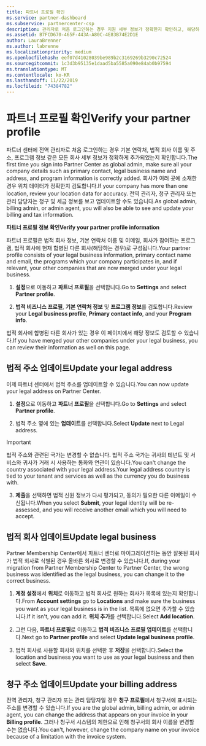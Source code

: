```yaml
---
title: 파트너 프로필 확인
ms.service: partner-dashboard
ms.subservice: partnercenter-csp
description: 관리자로 처음 로그인하는 경우 지원 세부 정보가 정확한지 확인하고, 해당하는 경우 면세 정보를 제출하고, 프로필의 연락처 정보를 검토합니다.
ms.assetid: B7FCD670-465F-443A-A80C-4E83B74E2D1E
author: LauraBrenner
ms.author: labrenne
ms.localizationpriority: medium
ms.openlocfilehash: eef07d41028039be989b2c3169269b3290c72524
ms.sourcegitcommit: 1c3d3b95135e1daad5ba5585a090e84ab0b97594
ms.translationtype: MT
ms.contentlocale: ko-KR
ms.lasthandoff: 11/22/2019
ms.locfileid: "74384782"
---
```

# <a name="verify-your-partner-profile"></a><span data-ttu-id="9c7f3-103">파트너 프로필 확인</span><span class="sxs-lookup"><span data-stu-id="9c7f3-103">Verify your partner profile</span></span>

<span data-ttu-id="9c7f3-104">파트너 센터에 전역 관리자로 처음 로그인하는 경우 기본 연락처, 법적 회사 이름 및 주소, 프로그램 정보 같은 모든 회사 세부 정보가 정확하게 추가되었는지 확인합니다.</span><span class="sxs-lookup"><span data-stu-id="9c7f3-104">The first time you sign into Partner Center as  global admin, make sure all your company details such as primary contact, legal business name and address, and program information is correctly added.</span></span> <span data-ttu-id="9c7f3-105">회사가 여러 곳에 소재한 경우 위치 데이터가 정확한지 검토합니다.</span><span class="sxs-lookup"><span data-stu-id="9c7f3-105">If your company has more than one location, review your location data for accuracy.</span></span> <span data-ttu-id="9c7f3-106">전역 관리자, 청구 관리자 또는 관리 담당자는 청구 및 세금 정보를 보고 업데이트할 수도 있습니다.</span><span class="sxs-lookup"><span data-stu-id="9c7f3-106">As global admin, billing admin, or admin agent, you will also be able to see and update your billing and tax information.</span></span> 

<span data-ttu-id="9c7f3-107">**파트너 프로필 정보 확인**</span><span class="sxs-lookup"><span data-stu-id="9c7f3-107">**Verify your partner profile information**</span></span>

<span data-ttu-id="9c7f3-108">파트너 프로필은 법적 회사 정보, 기본 연락처 이름 및 이메일, 회사가 참여하는 프로그램, 법적 회사에 현재 합병된 다른 회사(해당하는 경우)로 구성됩니다.</span><span class="sxs-lookup"><span data-stu-id="9c7f3-108">Your partner profile consists of your legal business information, primary contact name and email, the programs which your company participates in, and if relevant, your other companies that are now merged under your legal business.</span></span>

1.  <span data-ttu-id="9c7f3-109">**설정**으로 이동하고 **파트너 프로필**을 선택합니다.</span><span class="sxs-lookup"><span data-stu-id="9c7f3-109">Go to **Settings** and select **Partner profile**.</span></span>

2.  <span data-ttu-id="9c7f3-110">**법적 비즈니스 프로필**, **기본 연락처 정보** 및 **프로그램 정보**를 검토합니다.</span><span class="sxs-lookup"><span data-stu-id="9c7f3-110">Review your **Legal business profile**, **Primary contact info**, and your **Program info**.</span></span>

<span data-ttu-id="9c7f3-111">법적 회사에 합병된 다른 회사가 있는 경우 이 페이지에서 해당 정보도 검토할 수 있습니다.</span><span class="sxs-lookup"><span data-stu-id="9c7f3-111">If you have merged your other companies under your legal business, you can review their information as well on this page.</span></span>

## <a name="update-your-legal-address"></a><span data-ttu-id="9c7f3-112">법적 주소 업데이트</span><span class="sxs-lookup"><span data-stu-id="9c7f3-112">Update your legal address</span></span>

<span data-ttu-id="9c7f3-113">이제 파트너 센터에서 법적 주소를 업데이트할 수 있습니다.</span><span class="sxs-lookup"><span data-stu-id="9c7f3-113">You can now update your legal address on Partner Center.</span></span>

1. <span data-ttu-id="9c7f3-114">**설정**으로 이동하고 **파트너 프로필**을 선택합니다.</span><span class="sxs-lookup"><span data-stu-id="9c7f3-114">Go to **Settings** and select **Partner profile**.</span></span> 

2. <span data-ttu-id="9c7f3-115">법적 주소 옆에 있는 **업데이트**를 선택합니다.</span><span class="sxs-lookup"><span data-stu-id="9c7f3-115">Select **Update** next to Legal address.</span></span> 

>[!Important]
><span data-ttu-id="9c7f3-116">법적 주소와 관련된 국가는 변경할 수 없습니다. 법적 주소 국가는 귀사의 테넌트 및 서비스와 귀사가 거래 시 사용하는 통화와 연관이 있습니다.</span><span class="sxs-lookup"><span data-stu-id="9c7f3-116">You can't change the country associated with your legal address.Your legal address country is tied to your tenant and services as well as the currency you do business with.</span></span> 

3. <span data-ttu-id="9c7f3-117">**제출**을 선택하면 법적 신원 정보가 다시 평가되고, 동의가 필요한 다른 이메일이 수신됩니다.</span><span class="sxs-lookup"><span data-stu-id="9c7f3-117">When you select **Submit**, your legal identity will be re-assessed, and you will receive another email which you will need to accept.</span></span>

## <a name="update-legal-business"></a><span data-ttu-id="9c7f3-118">법적 회사 업데이트</span><span class="sxs-lookup"><span data-stu-id="9c7f3-118">Update legal business</span></span>

<span data-ttu-id="9c7f3-119">Partner Membership Center에서 파트너 센터로 마이그레이션하는 동안 잘못된 회사가 법적 회사로 식별된 경우 올바른 회사로 변경할 수 있습니다.</span><span class="sxs-lookup"><span data-stu-id="9c7f3-119">If, during your migration from Partner Membership Center to Partner Center, the wrong business was identified as the legal business, you can change it to the correct business.</span></span>

1. <span data-ttu-id="9c7f3-120">**계정 설정**에서 **위치**로 이동하고 법적 회사로 원하는 회사가 목록에 있는지 확인합니다.</span><span class="sxs-lookup"><span data-stu-id="9c7f3-120">From **Account settings** go to **Locations** and make sure the business you want as your legal business is in the list.</span></span> <span data-ttu-id="9c7f3-121">목록에 없으면 추가할 수 있습니다.</span><span class="sxs-lookup"><span data-stu-id="9c7f3-121">If it isn't, you can add it.</span></span> <span data-ttu-id="9c7f3-122">**위치 추가**를 선택합니다.</span><span class="sxs-lookup"><span data-stu-id="9c7f3-122">Select **Add location**.</span></span>

2.  <span data-ttu-id="9c7f3-123">그런 다음, **파트너 프로필**로 이동하고 **법적 비즈니스 프로필 업데이트**를 선택합니다.</span><span class="sxs-lookup"><span data-stu-id="9c7f3-123">Next go to **Partner profile** and select **Update legal business profile**.</span></span>

3.  <span data-ttu-id="9c7f3-124">법적 회사로 사용할 회사와 위치를 선택한 후 **저장**을 선택합니다.</span><span class="sxs-lookup"><span data-stu-id="9c7f3-124">Select the location and business you want to use as your legal business and then select **Save**.</span></span>

## <a name="update-your-billing-address"></a><span data-ttu-id="9c7f3-125">청구 주소 업데이트</span><span class="sxs-lookup"><span data-stu-id="9c7f3-125">Update your billing address</span></span>

<span data-ttu-id="9c7f3-126">전역 관리자, 청구 관리자 또는 관리 담당자일 경우 **청구 프로필**에서 청구서에 표시되는 주소를 변경할 수 있습니다.</span><span class="sxs-lookup"><span data-stu-id="9c7f3-126">If you are the global admin, billing admin, or admin agent, you can change the address that appears on your invoice in your **Billing profile**.</span></span> <span data-ttu-id="9c7f3-127">그러나 청구서 시스템의 제한으로 인해 청구서의 회사 이름을 변경할 수는 없습니다.</span><span class="sxs-lookup"><span data-stu-id="9c7f3-127">You can't, however, change the company name on your invoice because of a limitation with the invoice system.</span></span>

 


